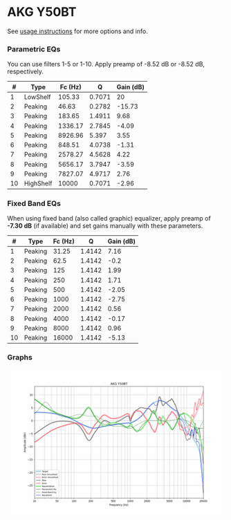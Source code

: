 # AKG Y50BT
See [usage instructions](https://github.com/jaakkopasanen/AutoEq#usage) for more options and info.

### Parametric EQs
You can use filters 1-5 or 1-10. Apply preamp of -8.52 dB or -8.52 dB, respectively.

|   # | Type      |   Fc (Hz) |      Q |   Gain (dB) |
|-----|-----------|-----------|--------|-------------|
|   1 | LowShelf  |    105.33 | 0.7071 |       20    |
|   2 | Peaking   |     46.63 | 0.2782 |      -15.73 |
|   3 | Peaking   |    183.65 | 1.4911 |        9.68 |
|   4 | Peaking   |   1336.17 | 2.7845 |       -4.09 |
|   5 | Peaking   |   8926.96 | 5.397  |        3.55 |
|   6 | Peaking   |    848.51 | 4.0738 |       -1.31 |
|   7 | Peaking   |   2578.27 | 4.5628 |        4.22 |
|   8 | Peaking   |   5656.17 | 3.7947 |       -3.59 |
|   9 | Peaking   |   7827.07 | 4.9717 |        2.76 |
|  10 | HighShelf |  10000    | 0.7071 |       -2.96 |

### Fixed Band EQs
When using fixed band (also called graphic) equalizer, apply preamp of **-7.30 dB** (if available) and set gains manually with these parameters.

|   # | Type    |   Fc (Hz) |      Q |   Gain (dB) |
|-----|---------|-----------|--------|-------------|
|   1 | Peaking |     31.25 | 1.4142 |        7.16 |
|   2 | Peaking |     62.5  | 1.4142 |       -0.2  |
|   3 | Peaking |    125    | 1.4142 |        1.99 |
|   4 | Peaking |    250    | 1.4142 |        1.71 |
|   5 | Peaking |    500    | 1.4142 |       -2.05 |
|   6 | Peaking |   1000    | 1.4142 |       -2.75 |
|   7 | Peaking |   2000    | 1.4142 |        0.56 |
|   8 | Peaking |   4000    | 1.4142 |       -0.17 |
|   9 | Peaking |   8000    | 1.4142 |        0.96 |
|  10 | Peaking |  16000    | 1.4142 |       -5.13 |

### Graphs
![](./AKG%20Y50BT.png)
